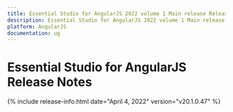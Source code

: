 ```yaml
---
title: Essential Studio for AngularJS 2022 volume 1 Main release Release Notes  
description: Essential Studio for AngularJS 2022 volume 1 Main release Release Notes  
platform: AngularJS
documentation: ug
---
```


# Essential Studio for AngularJS  Release Notes  

{% include release-info.html date="April 4, 2022" version="v20.1.0.47" %} 





